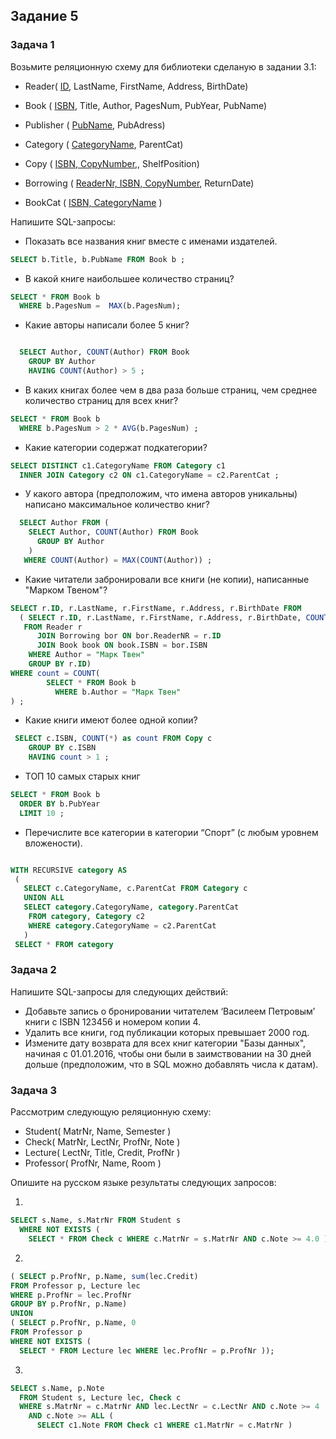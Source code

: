 ## Задание 5

### Задача 1

Возьмите реляционную схему для библиотеки сделаную в задании 3.1: 

* Reader( <ins>ID</ins>, LastName, FirstName, Address, BirthDate)  <br>
* Book ( <ins>ISBN</ins>, Title, Author, PagesNum, PubYear, PubName)  <br>
* Publisher ( <ins>PubName</ins>, PubAdress)  <br>
* Category ( <ins>CategoryName</ins>, ParentCat)  <br>
* Copy ( <ins>ISBN, CopyNumber</ins>,, ShelfPosition)  <br>

* Borrowing ( <ins>ReaderNr, ISBN, CopyNumber</ins>, ReturnDate)  <br>
* BookCat ( <ins>ISBN, CategoryName</ins> )  

Напишите SQL-запросы:

* Показать все названия книг вместе с именами издателей.

```sql
SELECT b.Title, b.PubName FROM Book b ;
```

* В какой книге наибольшее количество страниц?

```sql
SELECT * FROM Book b 
  WHERE b.PagesNum =  MAX(b.PagesNum); 
```

* Какие авторы написали более 5 книг?

```sql

  SELECT Author, COUNT(Author) FROM Book
    GROUP BY Author
    HAVING COUNT(Author) > 5 ;
```

* В каких книгах более чем в два раза больше страниц, чем среднее количество страниц для всех книг?

```sql
SELECT * FROM Book b 
  WHERE b.PagesNum > 2 * AVG(b.PagesNum) ; 
```

* Какие категории содержат подкатегории?

```sql
SELECT DISTINCT c1.CategoryName FROM Category c1
  INNER JOIN Category c2 ON c1.CategoryName = c2.ParentCat ;
```

* У какого автора (предположим, что имена авторов уникальны) написано максимальное количество книг?

```sql
  SELECT Author FROM (
    SELECT Author, COUNT(Author) FROM Book
      GROUP BY Author
    )
   WHERE COUNT(Author) = MAX(COUNT(Author)) ;
```

* Какие читатели забронировали   все книги (не копии), написанные "Марком Твеном"?

```sql
SELECT r.ID, r.LastName, r.FirstName, r.Address, r.BirthDate FROM
  ( SELECT r.ID, r.LastName, r.FirstName, r.Address, r.BirthDate, COUNT(*) as count
   FROM Reader r
      JOIN Borrowing bor ON bor.ReaderNR = r.ID
      JOIN Book book ON book.ISBN = bor.ISBN
    WHERE Author = "Марк Твен"
    GROUP BY r.ID)
WHERE count = COUNT(
        SELECT * FROM Book b
          WHERE b.Author = "Марк Твен"
) ;
```

* Какие книги имеют более одной копии? 

```sql
 SELECT c.ISBN, COUNT(*) as count FROM Copy c
    GROUP BY c.ISBN
    HAVING count > 1 ;
```

* ТОП 10 самых старых книг

```sql
SELECT * FROM Book b
  ORDER BY b.PubYear
  LIMIT 10 ;
```

* Перечислите все категории в категории “Спорт” (с любым уровнем вложености).

```sql

WITH RECURSIVE category AS
 (
   SELECT c.CategoryName, c.ParentCat FROM Category c
   UNION ALL
   SELECT category.CategoryName, category.ParentCat
    FROM category, Category c2
    WHERE category.CategoryName = c2.ParentCat
   )
 SELECT * FROM category
```

### Задача 2

Напишите SQL-запросы для следующих действий:

* Добавьте запись о бронировании читателем ‘Василеем Петровым’ книги с ISBN 123456 и номером копии 4.
* Удалить все книги, год публикации которых превышает 2000 год.
* Измените дату возврата для всех книг категории "Базы данных", начиная с 01.01.2016, чтобы они были в заимствовании на 30 дней дольше (предположим, что в SQL можно добавлять числа к датам).


### Задача 3

Рассмотрим следующую реляционную схему:

* Student( MatrNr, Name, Semester ) 
* Check( MatrNr, LectNr, ProfNr, Note ) 
* Lecture( LectNr, Title, Credit, ProfNr ) 
* Professor( ProfNr, Name, Room )

Опишите на русском языке результаты следующих запросов:

1.
```sql
SELECT s.Name, s.MatrNr FROM Student s 
  WHERE NOT EXISTS ( 
    SELECT * FROM Check c WHERE c.MatrNr = s.MatrNr AND c.Note >= 4.0 ) ; 
```

2.
```sql
( SELECT p.ProfNr, p.Name, sum(lec.Credit) 
FROM Professor p, Lecture lec 
WHERE p.ProfNr = lec.ProfNr
GROUP BY p.ProfNr, p.Name)
UNION
( SELECT p.ProfNr, p.Name, 0 
FROM Professor p
WHERE NOT EXISTS ( 
  SELECT * FROM Lecture lec WHERE lec.ProfNr = p.ProfNr )); 
```

3.
```sql
SELECT s.Name, p.Note
  FROM Student s, Lecture lec, Check c
  WHERE s.MatrNr = c.MatrNr AND lec.LectNr = c.LectNr AND c.Note >= 4 
    AND c.Note >= ALL ( 
      SELECT c1.Note FROM Check c1 WHERE c1.MatrNr = c.MatrNr ) 
```

